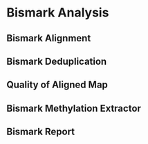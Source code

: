 # Bismark Analysis

## Bismark Alignment

## Bismark Deduplication

## Quality of Aligned Map

## Bismark Methylation Extractor

## Bismark Report









